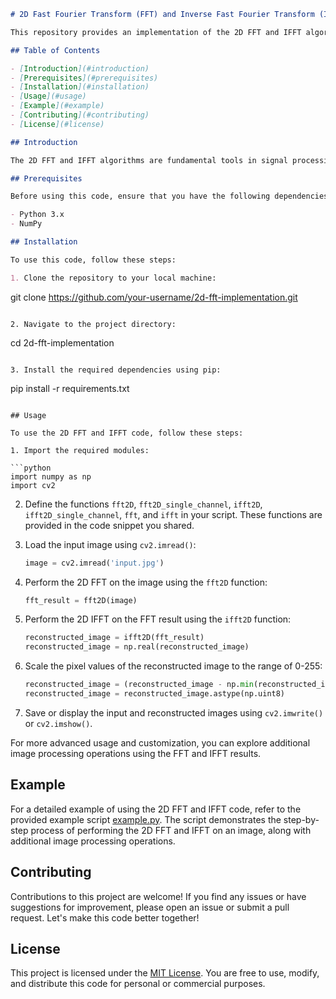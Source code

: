 ```markdown
# 2D Fast Fourier Transform (FFT) and Inverse Fast Fourier Transform (IFFT)

This repository provides an implementation of the 2D FFT and IFFT algorithms for image processing. The code is implemented in Python and utilizes the NumPy library for efficient numerical computations.

## Table of Contents

- [Introduction](#introduction)
- [Prerequisites](#prerequisites)
- [Installation](#installation)
- [Usage](#usage)
- [Example](#example)
- [Contributing](#contributing)
- [License](#license)

## Introduction

The 2D FFT and IFFT algorithms are fundamental tools in signal processing and are widely used in various applications, including image processing, audio processing, and data compression. This code provides an implementation of these algorithms specifically for image processing tasks.

## Prerequisites

Before using this code, ensure that you have the following dependencies installed:

- Python 3.x
- NumPy

## Installation

To use this code, follow these steps:

1. Clone the repository to your local machine:

   ```
   git clone https://github.com/your-username/2d-fft-implementation.git
   ```

2. Navigate to the project directory:

   ```
   cd 2d-fft-implementation
   ```

3. Install the required dependencies using pip:

   ```
   pip install -r requirements.txt
   ```

## Usage

To use the 2D FFT and IFFT code, follow these steps:

1. Import the required modules:

   ```python
   import numpy as np
   import cv2
   ```

2. Define the functions `fft2D`, `fft2D_single_channel`, `ifft2D`, `ifft2D_single_channel`, `fft`, and `ifft` in your script. These functions are provided in the code snippet you shared.

3. Load the input image using `cv2.imread()`:

   ```python
   image = cv2.imread('input.jpg')
   ```

4. Perform the 2D FFT on the image using the `fft2D` function:

   ```python
   fft_result = fft2D(image)
   ```

5. Perform the 2D IFFT on the FFT result using the `ifft2D` function:

   ```python
   reconstructed_image = ifft2D(fft_result)
   reconstructed_image = np.real(reconstructed_image)
   ```

6. Scale the pixel values of the reconstructed image to the range of 0-255:

   ```python
   reconstructed_image = (reconstructed_image - np.min(reconstructed_image)) * (255 / np.max(reconstructed_image))
   reconstructed_image = reconstructed_image.astype(np.uint8)
   ```

7. Save or display the input and reconstructed images using `cv2.imwrite()` or `cv2.imshow()`.

For more advanced usage and customization, you can explore additional image processing operations using the FFT and IFFT results.

## Example

For a detailed example of using the 2D FFT and IFFT code, refer to the provided example script [example.py](example.py). The script demonstrates the step-by-step process of performing the 2D FFT and IFFT on an image, along with additional image processing operations.

## Contributing

Contributions to this project are welcome! If you find any issues or have suggestions for improvement, please open an issue or submit a pull request. Let's make this code better together!

## License

This project is licensed under the [MIT License](LICENSE). You are free to use, modify, and distribute this code for personal or commercial purposes.

```
